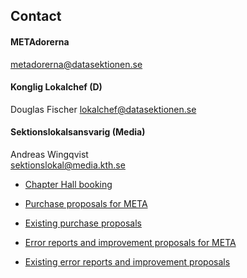 ## Contact

#### METAdorerna
[metadorerna@datasektionen.se](mailto:metadorerna@datasektionen.se)
#### Konglig Lokalchef (D)
Douglas Fischer
[lokalchef@datasektionen.se](mailto:lokalchef@datasektionen.se)

#### Sektionslokalsansvarig (Media)
Andreas Wingqvist  
[sektionslokal@media.kth.se](mailto:sektionslokal@media.kth.se)

* [Chapter Hall booking](en/chapter/lokalbokning)

* [Purchase proposals for META](https://goo.gl/forms/xc7Ndq0wogKmR0rd2)

* [Existing purchase proposals](https://docs.google.com/spreadsheets/d/1uJ8N7e_wQN9sqz1k2pKb1dXqNZbtgllChEv-B0EBm9M)

* [Error reports and improvement proposals for META](https://goo.gl/forms/ndd7AOIy99NzDpe33)

* [Existing error reports and improvement proposals](https://docs.google.com/spreadsheets/d/15N6Yd58SfEJtvzMhjRGfj47bYbrmjl8cX5hkvFeZ9EA)
